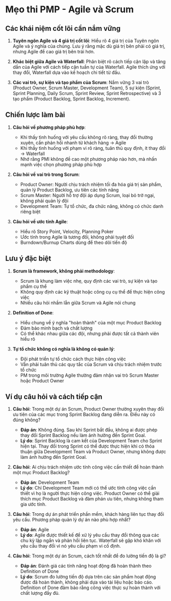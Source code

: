 # Mẹo thi PMP - Agile và Scrum

## Các khái niệm cốt lõi cần nắm vững
1. **Tuyên ngôn Agile và 4 giá trị cốt lõi**: Hiểu rõ 4 giá trị của Tuyên ngôn Agile và ý nghĩa của chúng. Lưu ý rằng mặc dù giá trị bên phải có giá trị, nhưng Agile đề cao giá trị bên trái hơn.

2. **Khác biệt giữa Agile và Waterfall**: Phân biệt rõ cách tiếp cận lặp và tăng dần của Agile với cách tiếp cận tuần tự của Waterfall. Agile thích ứng với thay đổi, Waterfall dựa vào kế hoạch chi tiết từ đầu.

3. **Các vai trò, sự kiện và tạo phẩm của Scrum**: Nắm vững 3 vai trò (Product Owner, Scrum Master, Development Team), 5 sự kiện (Sprint, Sprint Planning, Daily Scrum, Sprint Review, Sprint Retrospective) và 3 tạo phẩm (Product Backlog, Sprint Backlog, Increment).

## Chiến lược làm bài
1. **Câu hỏi về phương pháp phù hợp**:
   - Khi thấy tình huống với yêu cầu không rõ ràng, thay đổi thường xuyên, cần phản hồi nhanh từ khách hàng → Agile
   - Khi thấy tình huống với phạm vi rõ ràng, tuân thủ quy định, ít thay đổi → Waterfall
   - Nhớ rằng PMI không đề cao một phương pháp nào hơn, mà nhấn mạnh việc chọn phương pháp phù hợp

2. **Câu hỏi về vai trò trong Scrum**:
   - Product Owner: Người chịu trách nhiệm tối đa hóa giá trị sản phẩm, quản lý Product Backlog, ưu tiên các tính năng
   - Scrum Master: Người hỗ trợ đội áp dụng Scrum, loại bỏ trở ngại, không phải quản lý đội
   - Development Team: Tự tổ chức, đa chức năng, không có chức danh riêng biệt

3. **Câu hỏi về ước tính Agile**:
   - Hiểu rõ Story Point, Velocity, Planning Poker
   - Ước tính trong Agile là tương đối, không phải tuyệt đối
   - Burndown/Burnup Charts dùng để theo dõi tiến độ

## Lưu ý đặc biệt
1. **Scrum là framework, không phải methodology**: 
   - Scrum là khung làm việc nhẹ, quy định các vai trò, sự kiện và tạo phẩm cụ thể
   - Không quy định các kỹ thuật hoặc công cụ cụ thể để thực hiện công việc
   - Nhiều câu hỏi nhầm lẫn giữa Scrum và Agile nói chung

2. **Definition of Done**: 
   - Hiểu chung về ý nghĩa "hoàn thành" của một mục Product Backlog
   - Đảm bảo minh bạch và chất lượng
   - Có thể khác nhau giữa các đội, nhưng phải được tất cả thành viên hiểu rõ

3. **Tự tổ chức không có nghĩa là không có quản lý**: 
   - Đội phát triển tự tổ chức cách thực hiện công việc
   - Vẫn phải tuân thủ các quy tắc của Scrum và chịu trách nhiệm trước tổ chức
   - PM trong môi trường Agile thường đảm nhận vai trò Scrum Master hoặc Product Owner

## Ví dụ câu hỏi và cách tiếp cận
1. **Câu hỏi**: Trong một dự án Scrum, Product Owner thường xuyên thay đổi ưu tiên của các mục trong Sprint Backlog đang diễn ra. Điều này có đúng không?
   - **Đáp án**: Không đúng. Sau khi Sprint bắt đầu, không ai được phép thay đổi Sprint Backlog nếu làm ảnh hưởng đến Sprint Goal.
   - **Lý do**: Sprint Backlog là cam kết của Development Team cho Sprint hiện tại. Thay đổi trong Sprint có thể được thực hiện khi có thỏa thuận giữa Development Team và Product Owner, nhưng không được làm ảnh hưởng đến Sprint Goal.

2. **Câu hỏi**: Ai chịu trách nhiệm ước tính công việc cần thiết để hoàn thành một mục Product Backlog?
   - **Đáp án**: Development Team
   - **Lý do**: Chỉ Development Team mới có thể ước tính công việc cần thiết vì họ là người thực hiện công việc. Product Owner có thể giải thích mục Product Backlog và đàm phán ưu tiên, nhưng không tham gia ước tính.

3. **Câu hỏi**: Trong dự án phát triển phần mềm, khách hàng liên tục thay đổi yêu cầu. Phương pháp quản lý dự án nào phù hợp nhất?
   - **Đáp án**: Agile
   - **Lý do**: Agile được thiết kế để xử lý yêu cầu thay đổi thông qua các chu kỳ lặp ngắn và phản hồi liên tục. Waterfall sẽ gặp khó khăn với yêu cầu thay đổi vì nó yêu cầu phạm vi cố định.

4. **Câu hỏi**: Trong một dự án Scrum, cách tốt nhất để đo lường tiến độ là gì?
   - **Đáp án**: Đánh giá các tính năng hoạt động đã hoàn thành theo Definition of Done
   - **Lý do**: Scrum đo lường tiến độ dựa trên các sản phẩm hoạt động được đã hoàn thành, không phải dựa vào tài liệu hoặc báo cáo. Definition of Done đảm bảo rằng công việc thực sự hoàn thành với chất lượng đầy đủ. 